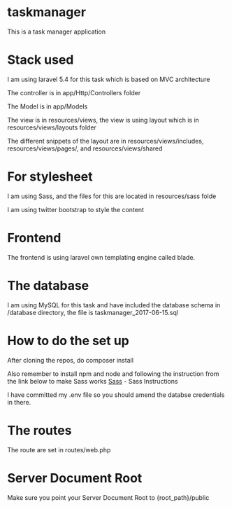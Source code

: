 # taskmanager
This is a task manager application

# Stack used
I am using laravel 5.4 for this task which is based on MVC architecture

The controller is in app/Http/Controllers folder

The Model is in app/Models

The view is in resources/views, the view is using layout which is in resources/views/layouts folder

The different snippets of the layout are in resources/views/includes, resources/views/pages/, and resources/views/shared

# For stylesheet
I am using Sass, and the files for this are located in resources/sass folde

I am using twitter bootstrap to style the content

# Frontend
The frontend is using laravel own templating engine called blade.

# The database
I am using MySQL for this task and have included the database schema in /database directory, the file is taskmanager_2017-06-15.sql

# How to do the set up
After cloning the repos, do composer install

Also remember to install npm and node and following the instruction from the link below to make Sass works
[Sass](https://laravel.com/docs/5.4/mix#sass) - Sass Instructions

I have committed my .env file so you should amend the databse credentials in there.

# The routes
The route are set in routes/web.php

# Server Document Root
Make sure you point your Server Document Root to {root_path}/public


